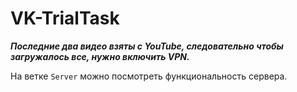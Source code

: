 # VK-TrialTask

***Последние два видео взяты с YouTube, следовательно чтобы загружалось все, нужно включить VPN.***

На ветке `Server` можно посмотреть функциональность сервера.
